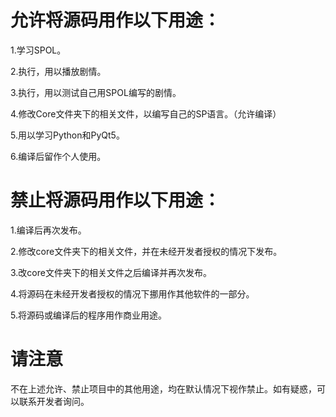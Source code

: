 # 允许将源码用作以下用途：

1.学习SPOL。

2.执行，用以播放剧情。

3.执行，用以测试自己用SPOL编写的剧情。

4.修改Core文件夹下的相关文件，以编写自己的SP语言。（允许编译）

5.用以学习Python和PyQt5。

6.编译后留作个人使用。

# 禁止将源码用作以下用途：

1.编译后再次发布。

2.修改core文件夹下的相关文件，并在未经开发者授权的情况下发布。

3.改core文件夹下的相关文件之后编译并再次发布。

4.将源码在未经开发者授权的情况下挪用作其他软件的一部分。

5.将源码或编译后的程序用作商业用途。

# 请注意

不在上述允许、禁止项目中的其他用途，均在默认情况下视作禁止。如有疑惑，可以联系开发者询问。
